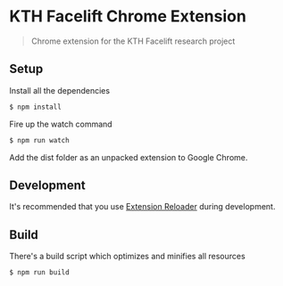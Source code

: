 # KTH Facelift Chrome Extension

> Chrome extension for the KTH Facelift research project

## Setup

Install all the dependencies

```bash
$ npm install
```

Fire up the watch command

```bash
$ npm run watch
```

Add the dist folder as an unpacked extension to Google Chrome.

## Development

It's recommended that you use [Extension Reloader](https://chrome.google.com/webstore/detail/extensions-reloader/fimgfedafeadlieiabdeeaodndnlbhid?hl=en) during development.

## Build

There's a build script which optimizes and minifies all resources

```bash
$ npm run build
```
